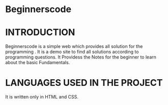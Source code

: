 # Beginnerscode
INTRODUCTION
===============
Beginnerscode  is a simple web which provides all solution for the programming .
It is a demo site to find all solutions according to programming questions.
It Providess the Notes for the beginner to learn about the basic Fundamentals.

LANGUAGES USED IN THE PROJECT
=================================
It is  written only in HTML and CSS.
